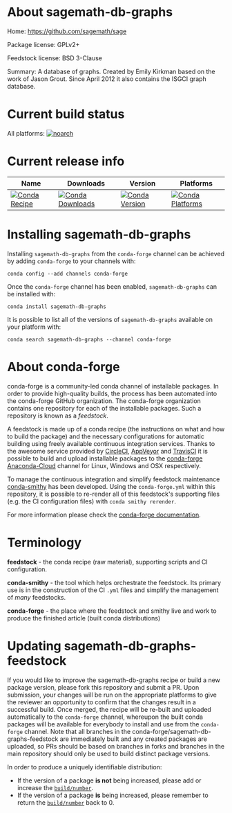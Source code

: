 About sagemath-db-graphs
========================

Home: https://github.com/sagemath/sage

Package license: GPLv2+

Feedstock license: BSD 3-Clause

Summary: A database of graphs. Created by Emily Kirkman based on the work of Jason
Grout. Since April 2012 it also contains the ISGCI graph database.




Current build status
====================

All platforms:
[![noarch](https://img.shields.io/circleci/project/github/conda-forge/sagemath-db-graphs-feedstock/master.svg?label=noarch)](https://circleci.com/gh/conda-forge/sagemath-db-graphs-feedstock)

Current release info
====================

| Name | Downloads | Version | Platforms |
| --- | --- | --- | --- |
| [![Conda Recipe](https://img.shields.io/badge/recipe-sagemath--db--graphs-green.svg)](https://anaconda.org/conda-forge/sagemath-db-graphs) | [![Conda Downloads](https://img.shields.io/conda/dn/conda-forge/sagemath-db-graphs.svg)](https://anaconda.org/conda-forge/sagemath-db-graphs) | [![Conda Version](https://img.shields.io/conda/vn/conda-forge/sagemath-db-graphs.svg)](https://anaconda.org/conda-forge/sagemath-db-graphs) | [![Conda Platforms](https://img.shields.io/conda/pn/conda-forge/sagemath-db-graphs.svg)](https://anaconda.org/conda-forge/sagemath-db-graphs) |

Installing sagemath-db-graphs
=============================

Installing `sagemath-db-graphs` from the `conda-forge` channel can be achieved by adding `conda-forge` to your channels with:

```
conda config --add channels conda-forge
```

Once the `conda-forge` channel has been enabled, `sagemath-db-graphs` can be installed with:

```
conda install sagemath-db-graphs
```

It is possible to list all of the versions of `sagemath-db-graphs` available on your platform with:

```
conda search sagemath-db-graphs --channel conda-forge
```


About conda-forge
=================

conda-forge is a community-led conda channel of installable packages.
In order to provide high-quality builds, the process has been automated into the
conda-forge GitHub organization. The conda-forge organization contains one repository
for each of the installable packages. Such a repository is known as a *feedstock*.

A feedstock is made up of a conda recipe (the instructions on what and how to build
the package) and the necessary configurations for automatic building using freely
available continuous integration services. Thanks to the awesome service provided by
[CircleCI](https://circleci.com/), [AppVeyor](https://www.appveyor.com/)
and [TravisCI](https://travis-ci.org/) it is possible to build and upload installable
packages to the [conda-forge](https://anaconda.org/conda-forge)
[Anaconda-Cloud](https://anaconda.org/) channel for Linux, Windows and OSX respectively.

To manage the continuous integration and simplify feedstock maintenance
[conda-smithy](https://github.com/conda-forge/conda-smithy) has been developed.
Using the ``conda-forge.yml`` within this repository, it is possible to re-render all of
this feedstock's supporting files (e.g. the CI configuration files) with ``conda smithy rerender``.

For more information please check the [conda-forge documentation](https://conda-forge.org/docs/).

Terminology
===========

**feedstock** - the conda recipe (raw material), supporting scripts and CI configuration.

**conda-smithy** - the tool which helps orchestrate the feedstock.
                   Its primary use is in the construction of the CI ``.yml`` files
                   and simplify the management of *many* feedstocks.

**conda-forge** - the place where the feedstock and smithy live and work to
                  produce the finished article (built conda distributions)


Updating sagemath-db-graphs-feedstock
=====================================

If you would like to improve the sagemath-db-graphs recipe or build a new
package version, please fork this repository and submit a PR. Upon submission,
your changes will be run on the appropriate platforms to give the reviewer an
opportunity to confirm that the changes result in a successful build. Once
merged, the recipe will be re-built and uploaded automatically to the
`conda-forge` channel, whereupon the built conda packages will be available for
everybody to install and use from the `conda-forge` channel.
Note that all branches in the conda-forge/sagemath-db-graphs-feedstock are
immediately built and any created packages are uploaded, so PRs should be based
on branches in forks and branches in the main repository should only be used to
build distinct package versions.

In order to produce a uniquely identifiable distribution:
 * If the version of a package **is not** being increased, please add or increase
   the [``build/number``](https://conda.io/docs/user-guide/tasks/build-packages/define-metadata.html#build-number-and-string).
 * If the version of a package **is** being increased, please remember to return
   the [``build/number``](https://conda.io/docs/user-guide/tasks/build-packages/define-metadata.html#build-number-and-string)
   back to 0.
